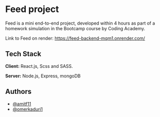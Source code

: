 
# Feed project

Feed is a mini end-to-end project, developed within 4 hours as part of a homework simulation in the Bootcamp course by Coding Academy.

Link to Feed on render: https://feed-backend-mqm1.onrender.com/

## Tech Stack

**Client:** React.js, Scss and SASS. 

**Server:** Node.js, Express, mongoDB


## Authors

- [@amitf11](https://github.com/amitf11)
- [@omerkaduri1](https://github.com/omerKaduri1)


